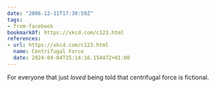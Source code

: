 ```yaml
---
date: "2006-12-11T17:30:59Z"
tags:
- from-facebook
bookmarkOf: https://xkcd.com/c123.html
references:
- url: https://xkcd.com/c123.html
  name: Centrifugal Force
  date: 2024-04-04T15:14:16.154472+01:00
---
```

For everyone that just *loved* being told that centrifugal force is fictional.
